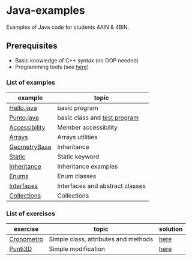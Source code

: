 # Java-examples
Examples of Java code for students 4AIN & 4BIN.
## Prerequisites
* Basic knowledge of C++ syntax (no OOP needed)
* Programming tools (see [here](tools.md))
### List of examples
| example                                            | topic                                                   |
| -------------------------------------------------- | ------------------------------------------------------- |
| [Hello.java](examples/Hello.java)                  | basic program                                           |
| [Punto.java](examples/Punto.java)                  | basic class and [test program](examples/TestPunto.java) |
| [Accessibility](examples/Accessibility)            | Member accessibility                                    |
| [Arrays](examples/Arrays)                          | Arrays utilities                                        |
| [GeometryBase](examples/GeometryBase)              | Inheritance                                             |
| [Static](examples/Static)                          | Static keyword                                          |
| [Inheritance](examples/Inheritance/inheritance.md) | Inheritance examples                                    |
| [Enums](examples/Enums/README.md)                  | Enum classes                                            |
| [Interfaces](examples/Interfaces/README.md)        | Interfaces and abstract classes                         |
| [Collections](examples/Collections/README.md)      | Collections                                             |
### List of exercises
| exercise                                         | topic                                | solution                     |
| ------------------------------------------------ | ------------------------------------ | ---------------------------- |
| [Cronometro](exercises/Cronometro/Cronometro.md) | Simple class, attributes and methods | [here](solutions/Cronometro) |
| [Punti3D](exercises/Punti3D.md)                  | Simple modification                  | [here](solutions/Punti3D)    |
